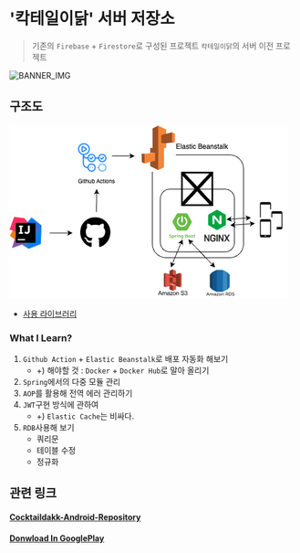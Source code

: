 # '칵테일이닭' 서버 저장소

> 기존의 `Firebase` + `Firestore`로 구성된 프로젝트 `칵테일이닭`의 서버 이전 프로젝트

![BANNER_IMG](https://user-images.githubusercontent.com/14178811/197417660-603f3756-7285-431e-aa1e-80ed42bb50f1.png)

## 구조도

![cocktaildakk-server-231103.drawio.png](./images/cocktaildakk-server-231103.png)

- [사용 라이브러리](https://github.com/dlgocks1/cocktaildakk_server/blob/develop/buildSrc/src/main/java/Dependency.kt)

### What I Learn?

1. `Github Action` + `Elastic Beanstalk`로 배포 자동화 해보기
    - +) 해야할 것 : `Docker` + `Docker Hub`로 말아 올리기
2. `Spring`에서의 다중 모듈 관리
3. `AOP`를 활용해 전역 에러 관리하기
4. `JWT`구현 방식에 관하여
    - +) `Elastic Cache`는 비싸다.
5. `RDB`사용해 보기
    - 쿼리문
    - 테이블 수정
    - 정규화

## 관련 링크

#### [Cocktaildakk-Android-Repository](https://github.com/dlgocks1/Cocktaildakk-Compose)

#### [Donwload In GooglePlay](https://play.google.com/store/apps/details?id=com.compose.cocktaildakk_compose)

